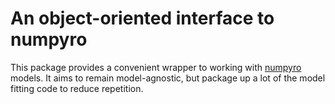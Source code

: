 # An object-oriented interface to numpyro

This package provides a convenient wrapper to working with [numpyro](https://num.pyro.ai/) models.
It aims to remain model-agnostic, but package up a lot of the model fitting code to reduce repetition.